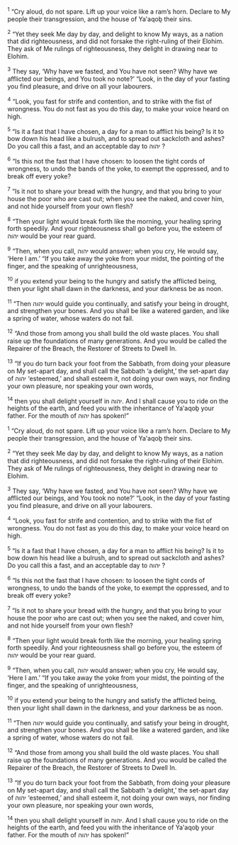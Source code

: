<sup>1</sup> “Cry aloud, do not spare. Lift up your voice like a ram’s horn. Declare to My people their transgression, and the house of Ya‛aqoḇ their sins.

<sup>2</sup> “Yet they seek Me day by day, and delight to know My ways, as a nation that did righteousness, and did not forsake the right-ruling of their Elohim. They ask of Me rulings of righteousness, they delight in drawing near to Elohim.

<sup>3</sup> They say, ‘Why have we fasted, and You have not seen? Why have we afflicted our beings, and You took no note?’ “Look, in the day of your fasting you find pleasure, and drive on all your labourers.

<sup>4</sup> “Look, you fast for strife and contention, and to strike with the fist of wrongness. You do not fast as you do this day, to make your voice heard on high.

<sup>5</sup> “Is it a fast that I have chosen, a day for a man to afflict his being? Is it to bow down his head like a bulrush, and to spread out sackcloth and ashes? Do you call this a fast, and an acceptable day to יהוה ?

<sup>6</sup> “Is this not the fast that I have chosen: to loosen the tight cords of wrongness, to undo the bands of the yoke, to exempt the oppressed, and to break off every yoke?

<sup>7</sup> “Is it not to share your bread with the hungry, and that you bring to your house the poor who are cast out; when you see the naked, and cover him, and not hide yourself from your own flesh?

<sup>8</sup> “Then your light would break forth like the morning, your healing spring forth speedily. And your righteousness shall go before you, the esteem of יהוה would be your rear guard.

<sup>9</sup> “Then, when you call, יהוה would answer; when you cry, He would say, ‘Here I am.’ “If you take away the yoke from your midst, the pointing of the finger, and the speaking of unrighteousness,

<sup>10</sup> if you extend your being to the hungry and satisfy the afflicted being, then your light shall dawn in the darkness, and your darkness be as noon.

<sup>11</sup> “Then יהוה would guide you continually, and satisfy your being in drought, and strengthen your bones. And you shall be like a watered garden, and like a spring of water, whose waters do not fail.

<sup>12</sup> “And those from among you shall build the old waste places. You shall raise up the foundations of many generations. And you would be called the Repairer of the Breach, the Restorer of Streets to Dwell In.

<sup>13</sup> “If you do turn back your foot from the Sabbath, from doing your pleasure on My set-apart day, and shall call the Sabbath ‘a delight,’ the set-apart day of יהוה ‘esteemed,’ and shall esteem it, not doing your own ways, nor finding your own pleasure, nor speaking your own words,

<sup>14</sup> then you shall delight yourself in יהוה. And I shall cause you to ride on the heights of the earth, and feed you with the inheritance of Ya‛aqoḇ your father. For the mouth of יהוה has spoken!”

<sup>1</sup> “Cry aloud, do not spare. Lift up your voice like a ram’s horn. Declare to My people their transgression, and the house of Ya‛aqoḇ their sins.

<sup>2</sup> “Yet they seek Me day by day, and delight to know My ways, as a nation that did righteousness, and did not forsake the right-ruling of their Elohim. They ask of Me rulings of righteousness, they delight in drawing near to Elohim.

<sup>3</sup> They say, ‘Why have we fasted, and You have not seen? Why have we afflicted our beings, and You took no note?’ “Look, in the day of your fasting you find pleasure, and drive on all your labourers.

<sup>4</sup> “Look, you fast for strife and contention, and to strike with the fist of wrongness. You do not fast as you do this day, to make your voice heard on high.

<sup>5</sup> “Is it a fast that I have chosen, a day for a man to afflict his being? Is it to bow down his head like a bulrush, and to spread out sackcloth and ashes? Do you call this a fast, and an acceptable day to יהוה ?

<sup>6</sup> “Is this not the fast that I have chosen: to loosen the tight cords of wrongness, to undo the bands of the yoke, to exempt the oppressed, and to break off every yoke?

<sup>7</sup> “Is it not to share your bread with the hungry, and that you bring to your house the poor who are cast out; when you see the naked, and cover him, and not hide yourself from your own flesh?

<sup>8</sup> “Then your light would break forth like the morning, your healing spring forth speedily. And your righteousness shall go before you, the esteem of יהוה would be your rear guard.

<sup>9</sup> “Then, when you call, יהוה would answer; when you cry, He would say, ‘Here I am.’ “If you take away the yoke from your midst, the pointing of the finger, and the speaking of unrighteousness,

<sup>10</sup> if you extend your being to the hungry and satisfy the afflicted being, then your light shall dawn in the darkness, and your darkness be as noon.

<sup>11</sup> “Then יהוה would guide you continually, and satisfy your being in drought, and strengthen your bones. And you shall be like a watered garden, and like a spring of water, whose waters do not fail.

<sup>12</sup> “And those from among you shall build the old waste places. You shall raise up the foundations of many generations. And you would be called the Repairer of the Breach, the Restorer of Streets to Dwell In.

<sup>13</sup> “If you do turn back your foot from the Sabbath, from doing your pleasure on My set-apart day, and shall call the Sabbath ‘a delight,’ the set-apart day of יהוה ‘esteemed,’ and shall esteem it, not doing your own ways, nor finding your own pleasure, nor speaking your own words,

<sup>14</sup> then you shall delight yourself in יהוה. And I shall cause you to ride on the heights of the earth, and feed you with the inheritance of Ya‛aqoḇ your father. For the mouth of יהוה has spoken!”

